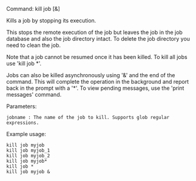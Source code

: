Command: kill job <jobname> [&]

Kills a job by stopping its execution.

This stops the remote execution of the job but leaves the job in the job database and also the job directory intact.
To delete the job directory you need to clean the job. 

Note that a job cannot be resumed once it has been killed. To kill all jobs use 'kill job *'.

Jobs can also be killed asynchronously using '&' and the end of the command. This will complete the operation
in the background and report back in the prompt with a '*'. To view pending messages, use the 'print messages' command.

Parameters:

    jobname	: The name of the job to kill. Supports glob regular expressions.

Example usage:

    kill job myjob
    kill job myjob_1
    kill job myjob_2
    kill job myjob*
    kill job *
    kill job myjob &




